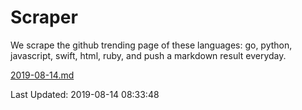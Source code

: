 # Scraper

We scrape the github trending page of these languages: go, python, javascript, swift, html, ruby, and push a markdown result everyday.

[2019-08-14.md](https://github.com/henson/Scraper/blob/master/2019-08-14.md)

Last Updated: 2019-08-14 08:33:48